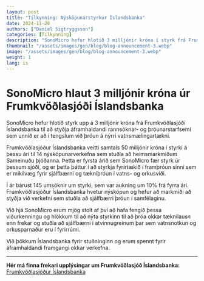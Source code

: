 ```yaml
---
layout: post
title: "Tilkynning: Nýsköpunarstyrkur Íslandsbanka"
date: 2024-11-28
authors: ["Daniel Sigtryggsson"]
categories: [Tilkynning]
description: "SonoMicro hefur hlotið 3 milljónir króna í styrk frá Frumkvöðlasjóði Íslandsbanka til að styðja áframhaldandi þróun hljóðbylgjutækni í vatnsflæðismælingum."
thumbnail: "/assets/images/gen/blog/blog-announcement-3.webp"
image: "/assets/images/gen/blog/blog-announcement-3.webp"
weight: 1
lang: is
---
```


# SonoMicro hlaut 3 milljónir króna úr Frumkvöðlasjóði Íslandsbanka

SonoMicro hefur hlotið styrk upp á 3 milljónir króna frá Frumkvöðlasjóði Íslandsbanka til að styðja áframhaldandi rannsóknar- og þróunarstarfsemi sem unnið er að í tengslum við þróun á nýrri vatnsmælingartækni.

Frumkvöðlasjóður Íslandsbanka veitti samtals 50 milljónir króna í styrki á þessu ári til 14 nýsköpunarverkefna sem stuðla að heimsmarkmiðum Sameinuðu þjóðanna. Þetta er fyrsta árið sem SonoMicro fær styrk úr þessum sjóði, og er þetta þáttur í að styrkja fyrirtækið í framþróun sinni sem er mikilvæg fyrir sjálfbærni og tækniþróun í vatns- og orkusviði.

Í ár bárust 145 umsóknir um styrki, sem var aukning um 10% frá fyrra ári. Frumkvöðlasjóður Íslandsbanka hvetur nýsköpun og hefur að markmiði að styðja við verkefni sem stuðla að sjálfbærri þróun í samfélaginu.

Við hjá SonoMicro erum mjög stolt af því að hafa fengið þessa viðurkenningu og hlökkum til að nýta styrkinn til að þróa okkar tæknilausn enn frekar og stuðla að sjálfbærni í atvinnugreinum þar sem vatnsnotkun og orkusparnaður eru í fyrirrúmi.

Við þökkum Íslandsbanka fyrir stuðninginn og erum spennt fyrir áframhaldandi framgangi okkar verkefna.

---

**Hér má finna frekari upplýsingar um Frumkvöðlasjóð Íslandsbanka:**  
[Frumkvöðlasjóður Íslandsbanka](https://www.islandsbanki.is/is/vara/bankinn/frumkvodlasjodur)
